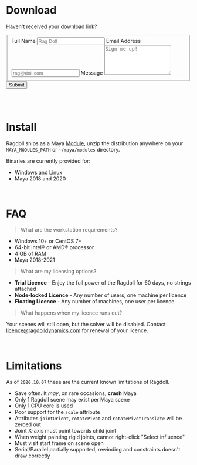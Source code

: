 # Download

Haven't received your download link?

<form id="fs-frm" name="simple-contact-form" accept-charset="utf-8" action="https://formspree.io/signup@ragdolldynamics.com" method="post">
  <fieldset id="fs-frm-inputs">
    <label for="full-name">Full Name</label>
    <input type="text" name="name" id="full-name" placeholder="Rag Doll" required="">
    <label for="email-address">Email Address</label>
    <input type="email" name="_replyto" id="email-address" placeholder="rag@doll.com" required="">
    <label for="message">Message</label>
    <textarea rows="5" name="message" id="message" placeholder="Sign me up!" required=""></textarea>
    <input type="hidden" name="_subject" id="email-subject" value="Contact Form Submission">
  </fieldset>
  <input type="submit" value="Submit">
</form>

<br>
<br>

# Install

Ragdoll ships as a Maya [Module](https://around-the-corner.typepad.com/adn/2012/07/distributing-files-on-maya-maya-modules.html), unzip the distribution anywhere on your `MAYA_MODULES_PATH` or `~/maya/modules` directory.

Binaries are currently provided for:

- Windows and Linux
- Maya 2018 and 2020

<br>

# FAQ

> What are the workstation requirements?

- Windows 10+ or CentOS 7+
- 64-bit Intel® or AMD® processor
- 4 GB of RAM
- Maya 2018-2021

> What are my licensing options?

- **Trial Licence** - Enjoy the full power of the Ragdoll for 60 days, no strings attached
- **Node-locked Licence** - Any number of users, one machine per licence
- **Floating Licence** - Any number of machines, one user per licence

> What happens when my licence runs out?

Your scenes will still open, but the solver will be disabled. Contact [licence@ragdolldynamics.com](licence@ragdolldynamics.com) for renewal of your licence.

<br>

# Limitations

As of `2020.10.07` these are the current known limitations of Ragdoll.

- Save often. It *may*, on rare occasions, **crash** Maya
- Only 1 Ragdoll scene may exist per Maya scene
- Only 1 CPU core is used
- Poor support for the `scale` attribute
- Attributes `jointOrient`, `rotatePivot` and `rotatePivotTranslate` will be zeroed out
- Joint X-axis must point towards child joint
- When weight painting rigid joints, cannot right-click "Select influence"
- Must visit start frame on scene open
- Serial/Parallel partially supported, rewinding and constraints doesn't draw correctly 
